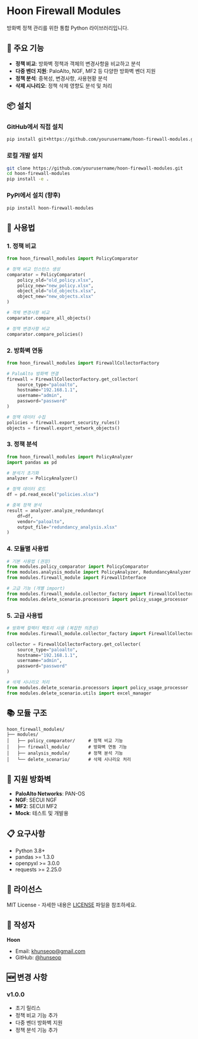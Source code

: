 # Hoon Firewall Modules

방화벽 정책 관리를 위한 통합 Python 라이브러리입니다.

## 🚀 주요 기능

- **정책 비교**: 방화벽 정책과 객체의 변경사항을 비교하고 분석
- **다중 벤더 지원**: PaloAlto, NGF, MF2 등 다양한 방화벽 벤더 지원
- **정책 분석**: 중복성, 변경사항, 사용현황 분석
- **삭제 시나리오**: 정책 삭제 영향도 분석 및 처리

## 📦 설치

### GitHub에서 직접 설치
```bash
pip install git+https://github.com/yourusername/hoon-firewall-modules.git
```

### 로컬 개발 설치
```bash
git clone https://github.com/yourusername/hoon-firewall-modules.git
cd hoon-firewall-modules
pip install -e .
```

### PyPI에서 설치 (향후)
```bash
pip install hoon-firewall-modules
```

## 🔧 사용법

### 1. 정책 비교

```python
from hoon_firewall_modules import PolicyComparator

# 정책 비교 인스턴스 생성
comparator = PolicyComparator(
    policy_old="old_policy.xlsx",
    policy_new="new_policy.xlsx", 
    object_old="old_objects.xlsx",
    object_new="new_objects.xlsx"
)

# 객체 변경사항 비교
comparator.compare_all_objects()

# 정책 변경사항 비교
comparator.compare_policies()
```

### 2. 방화벽 연동

```python
from hoon_firewall_modules import FirewallCollectorFactory

# PaloAlto 방화벽 연결
firewall = FirewallCollectorFactory.get_collector(
    source_type="paloalto",
    hostname="192.168.1.1",
    username="admin",
    password="password"
)

# 정책 데이터 수집
policies = firewall.export_security_rules()
objects = firewall.export_network_objects()
```

### 3. 정책 분석

```python
from hoon_firewall_modules import PolicyAnalyzer
import pandas as pd

# 분석기 초기화
analyzer = PolicyAnalyzer()

# 정책 데이터 로드
df = pd.read_excel("policies.xlsx")

# 중복 정책 분석
result = analyzer.analyze_redundancy(
    df=df,
    vendor="paloalto", 
    output_file="redundancy_analysis.xlsx"
)
```

### 4. 모듈별 사용법

```python
# 기본 사용법 (권장)
from modules.policy_comparator import PolicyComparator
from modules.analysis_module import PolicyAnalyzer, RedundancyAnalyzer
from modules.firewall_module import FirewallInterface

# 고급 기능 (개별 import)
from modules.firewall_module.collector_factory import FirewallCollectorFactory
from modules.delete_scenario.processors import policy_usage_processor
```

### 5. 고급 사용법

```python
# 방화벽 컬렉터 팩토리 사용 (복잡한 의존성)
from modules.firewall_module.collector_factory import FirewallCollectorFactory

collector = FirewallCollectorFactory.get_collector(
    source_type="paloalto",
    hostname="192.168.1.1", 
    username="admin",
    password="password"
)

# 삭제 시나리오 처리
from modules.delete_scenario.processors import policy_usage_processor
from modules.delete_scenario.utils import excel_manager
```

## 📚 모듈 구조

```
hoon_firewall_modules/
├── modules/
│   ├── policy_comparator/     # 정책 비교 기능
│   ├── firewall_module/       # 방화벽 연동 기능
│   ├── analysis_module/       # 정책 분석 기능
│   └── delete_scenario/       # 삭제 시나리오 처리
```

## 🔧 지원 방화벽

- **PaloAlto Networks**: PAN-OS
- **NGF**: SECUI NGF
- **MF2**: SECUI MF2
- **Mock**: 테스트 및 개발용

## 📋 요구사항

- Python 3.8+
- pandas >= 1.3.0
- openpyxl >= 3.0.0
- requests >= 2.25.0

## 📄 라이선스

MIT License - 자세한 내용은 [LICENSE](LICENSE) 파일을 참조하세요.

## 👤 작성자

**Hoon**
- Email: khunseop@gmail.com
- GitHub: [@hunseop](https://github.com/hunseop)

## 🆕 변경 사항

### v1.0.0
- 초기 릴리스
- 정책 비교 기능 추가
- 다중 벤더 방화벽 지원
- 정책 분석 기능 추가 